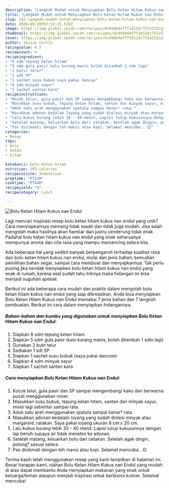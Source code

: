 ```yaml
---
description: "Langkah Mudah untuk Menyiapkan Bolu Ketan Hitam Kukus nan Endul, Lezat"
title: "Langkah Mudah untuk Menyiapkan Bolu Ketan Hitam Kukus nan Endul, Lezat"
slug: 142-langkah-mudah-untuk-menyiapkan-bolu-ketan-hitam-kukus-nan-endul-lezat
date: 2020-09-30T02:53:25.536Z
image: https://img-global.cpcdn.com/recipes/dc49db4ef7f1d12d/751x532cq70/bolu-ketan-hitam-kukus-nan-endul-foto-resep-utama.jpg
thumbnail: https://img-global.cpcdn.com/recipes/dc49db4ef7f1d12d/751x532cq70/bolu-ketan-hitam-kukus-nan-endul-foto-resep-utama.jpg
cover: https://img-global.cpcdn.com/recipes/dc49db4ef7f1d12d/751x532cq70/bolu-ketan-hitam-kukus-nan-endul-foto-resep-utama.jpg
author: Jessie Curtis
ratingvalue: 4.7
reviewcount: 4
recipeingredient:
- "8 sdm tepung ketan hitam"
- "5 sdm gula pasir kalo kurang manis boleh ditambah 1 sdm lagi"
- "2 butir telur"
- "1 sdt SP"
- "1 sachet susu bubuk saya pakai dancow"
- "4 sdm minyak sayur"
- "1 sachet santan kara"
recipeinstructions:
- "Kocok telur, gula pasir dan SP sampai mengembang/ kaku dan berwarna pucat menggunakan mixer."
- "Masukkan susu bubuk, tepung ketan hitam, santan dan minyak sayur, mixer lagi sebentar sampai rata."
- "Aduk satu arah menggunakan spatula sampai benar² rata."
- "Masukkan adonan kedalam loyang yang sudah diolesi minyak atau margarine, ratakan. Saya pakai loyang ukuran 8 cm x 20 cm."
- "Lalu kukus kurang lebih 30 - 40 menit. Lapisi tutup kukusannya dengan lap bersih supaya air tidak menetes ke adonan."
- "Setelah matang, keluarkan bolu dari cetakan. Setelah agak dingin, potong² sesuai selera."
- "Pas dinikmati dengan teh manis atau kopi. Selamat mencoba.. 😉"
categories:
- Resep
tags:
- bolu
- ketan
- hitam

katakunci: bolu ketan hitam 
nutrition: 203 calories
recipecuisine: Indonesian
preptime: "PT12M"
cooktime: "PT44M"
recipeyield: "4"
recipecategory: Lunch

---
```



![Bolu Ketan Hitam Kukus nan Endul](https://img-global.cpcdn.com/recipes/dc49db4ef7f1d12d/751x532cq70/bolu-ketan-hitam-kukus-nan-endul-foto-resep-utama.jpg)

Lagi mencari inspirasi resep bolu ketan hitam kukus nan endul yang unik? Cara menyiapkannya memang tidak susah dan tidak juga mudah. Jika salah mengolah maka hasilnya akan hambar dan justru cenderung tidak enak. Padahal bolu ketan hitam kukus nan endul yang enak seharusnya mempunyai aroma dan cita rasa yang mampu memancing selera kita.

Ada beberapa hal yang sedikit banyak berpengaruh terhadap kualitas rasa dari bolu ketan hitam kukus nan endul, mulai dari jenis bahan, kemudian pemilihan bahan segar, sampai cara membuat dan menyajikannya. Tak perlu pusing jika hendak menyiapkan bolu ketan hitam kukus nan endul yang enak di rumah, karena asal sudah tahu triknya maka hidangan ini bisa menjadi suguhan spesial.




Berikut ini ada beberapa cara mudah dan praktis dalam mengolah bolu ketan hitam kukus nan endul yang siap dikreasikan. Anda bisa menyiapkan Bolu Ketan Hitam Kukus nan Endul memakai 7 jenis bahan dan 7 langkah pembuatan. Berikut ini cara dalam menyiapkan hidangannya.

<!--inarticleads1-->

##### Bahan-bahan dan bumbu yang digunakan untuk menyiapkan Bolu Ketan Hitam Kukus nan Endul:

1. Siapkan 8 sdm tepung ketan hitam
1. Siapkan 5 sdm gula pasir (kalo kurang manis, boleh ditambah 1 sdm lagi)
1. Gunakan 2 butir telur
1. Sediakan 1 sdt SP
1. Siapkan 1 sachet susu bubuk (saya pakai dancow)
1. Siapkan 4 sdm minyak sayur
1. Siapkan 1 sachet santan kara




<!--inarticleads2-->

##### Cara menyiapkan Bolu Ketan Hitam Kukus nan Endul:

1. Kocok telur, gula pasir dan SP sampai mengembang/ kaku dan berwarna pucat menggunakan mixer.
1. Masukkan susu bubuk, tepung ketan hitam, santan dan minyak sayur, mixer lagi sebentar sampai rata.
1. Aduk satu arah menggunakan spatula sampai benar² rata.
1. Masukkan adonan kedalam loyang yang sudah diolesi minyak atau margarine, ratakan. Saya pakai loyang ukuran 8 cm x 20 cm.
1. Lalu kukus kurang lebih 30 - 40 menit. Lapisi tutup kukusannya dengan lap bersih supaya air tidak menetes ke adonan.
1. Setelah matang, keluarkan bolu dari cetakan. Setelah agak dingin, potong² sesuai selera.
1. Pas dinikmati dengan teh manis atau kopi. Selamat mencoba.. 😉




Terima kasih telah menggunakan resep yang kami tampilkan di halaman ini. Besar harapan kami, olahan Bolu Ketan Hitam Kukus nan Endul yang mudah di atas dapat membantu Anda menyiapkan makanan yang enak untuk keluarga/teman ataupun menjadi inspirasi untuk berbisnis kuliner. Selamat mencoba!
